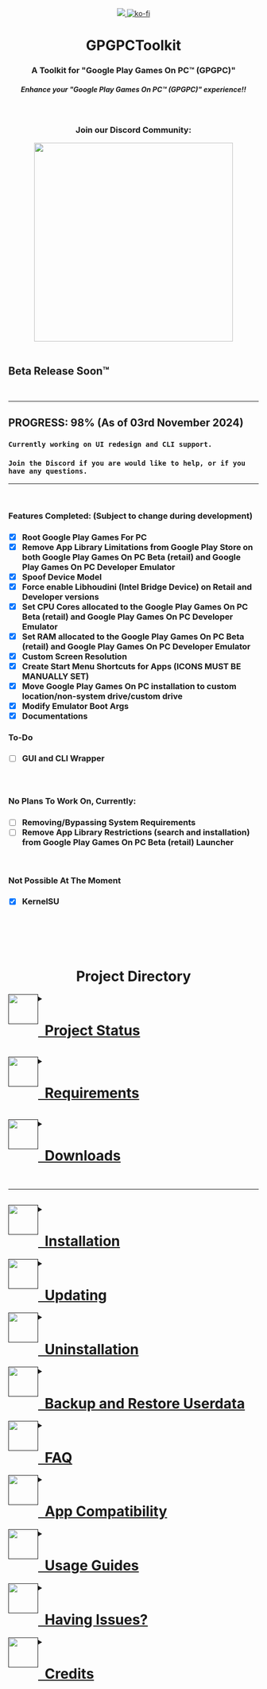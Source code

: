 <div align="center">
<a href="https://github.com/MustardChef/MagiskOnGPGFP#downloads"><img src="https://img.shields.io/github/downloads/MustardChef/MagiskOnGPGFP/total?label=Total%20Downloads&amp;style=for-the-badge"/> <a href="https://ko-fi.com/N4N0K08AC"><img alt="ko-fi" src="https://ko-fi.com/img/githubbutton_sm.svg"/></a>
<h1><b>GPGPCToolkit<b></h1>
<h3> A Toolkit for "Google Play Games On PC™ (GPGPC)" </h3>  
<h5>Enhance your "Google Play Games On PC™ (GPGPC)" experience!!</h5>


<br/>

</div>


<div align="center">
<h3> Join our Discord Community: </h3>
<a href="https://discord.gg/UYPSypWA8M"><img align="centre" src="https://invidget.switchblade.xyz/UYPSypWA8M" style="width: 400px;"/></a>
</div>
<br/>

## Beta Release Soon™

<br/>

---

<h2>PROGRESS: 98% (As of 03rd November 2024)</h2>

### ```Currently working on UI redesign and CLI support.``` 
### ```Join the Discord if you are would like to help, or if you have any questions.```

---

<br/>

<h3>Features Completed: (Subject to change during development)</h3>

<h3>
   
- [X] Root Google Play Games For PC
- [X] Remove App Library Limitations from Google Play Store on both Google Play Games On PC Beta (retail) and Google Play Games On PC Developer Emulator
- [X] Spoof Device Model
- [X] Force enable Libhoudini (Intel Bridge Device) on Retail and Developer versions
- [X] Set CPU Cores allocated to the Google Play Games On PC Beta (retail) and Google Play Games On PC Developer Emulator
- [X] Set RAM allocated to the Google Play Games On PC Beta (retail) and Google Play Games On PC Developer Emulator
- [X] Custom Screen Resolution
- [X] Create Start Menu Shortcuts for Apps (ICONS MUST BE MANUALLY SET)
- [X] Move Google Play Games On PC installation to custom location/non-system drive/custom drive
- [X] Modify Emulator Boot Args
- [X] Documentations

</h3>

<h3>To-Do</h3>

<h3>

- [ ] GUI and CLI Wrapper

<h3/>
   
<br/>

<h3>No Plans To Work On, Currently:</h3>

<h3>
   
- [ ] Removing/Bypassing System Requirements
- [ ] Remove App Library Restrictions (search and installation) from Google Play Games On PC Beta (retail) Launcher

</h3>

<br/>

<h3>Not Possible At The Moment</h3>

<h3> 

- [X] KernelSU

</h3>


<br/><br/><br/><br/>



<div align="center">
<h1>Project Directory</h1>
</div>

<details>
<summary><a href=""><img height="60" src="https://img.icons8.com/3d-fluency/94/ok.png" style="float: left;" width="60"/><h1><a href="">   Project Status</a></h1></a></summary>
</details>

<br/>

<details>
<summary><a href=""><img height="60" src="https://img.icons8.com/fluency/48/system-information.png" style="float: left;" width="60"/><h1><a href="">   Requirements</a></h1></a></summary>
</details> 

<br/>

<details>
<summary><a href=""><img height="60" src="https://img.icons8.com/3d-fluency/94/downloads-folder.png" style="float: left;" width="60"/><h1><a href="">   Downloads</a></h1></a></summary>
</details> 


---

<br/>

<details>
<summary><a href=""><img height="60" src="https://img.icons8.com/color/96/null/software-installer.png" style="float: left;" width="60"/><h1><a href="">   Installation</a></h1></a></summary>
</details> 


<details>
<summary><a href=""><img height="60" src="https://img.icons8.com/external-flaticons-flat-flat-icons/64/null/external-updating-tools-and-material-ecommerce-flaticons-flat-flat-icons.png" style="float: left;" width="60"/><h1><a href="">   Updating</a></h1></a></summary>
</details>   

<details>
<summary><a href=""><img height="60" src="https://img.icons8.com/color/96/null/uninstall-programs.png" style="float: left;" width="60"/><h1><a href="">   Uninstallation</a></h1></a></summary>
</details>
   
<details>
<summary><a href=""><img height="60" src="https://img.icons8.com/fluency/96/cloud-backup-restore.png" style="float: left;" width="60"/><h1><a href="">   Backup and Restore Userdata</a></h1></a></summary>
</details>
        
<details>
<summary><a href=""><img height="60" src="https://img.icons8.com/3d-fluency/94/null/help.png" style="float: left;" width="60"/><h1><a href="">   FAQ</a></h1></a></summary>
</details>

<details>
<summary><a href=""><img height="60" src="https://img.icons8.com/external-flaticons-lineal-color-flat-icons/64/external-compatibility-relationship-flaticons-lineal-color-flat-icons-2.png" style="float: left;" width="60"/><h1><a href="">   App Compatibility</a></h1></a></summary>
</details>

<details>
<summary><a href=""><img height="60" src="https://img.icons8.com/external-xnimrodx-lineal-color-xnimrodx/96/null/external-guide-education-xnimrodx-lineal-color-xnimrodx.png" style="float: left;" width="60"/><h1><a href="">   Usage Guides</a></h1></a></summary>
</details>

<details>
<summary><a href=""><img height="60" src="https://img.icons8.com/fluency/96/request-service.png" style="float: left;" width="60"/><h1><a href="">   Having Issues?</a></h1></a></summary>
</details>       
      
<details>
<summary><a href=""><img height="60" src="https://img.icons8.com/external-flaticons-lineal-color-flat-icons/64/null/external-credits-movie-theater-flaticons-lineal-color-flat-icons.png" style="float: left;" width="60"/><h1><a href="">   Credits</a></h1></a></summary>
</details>
